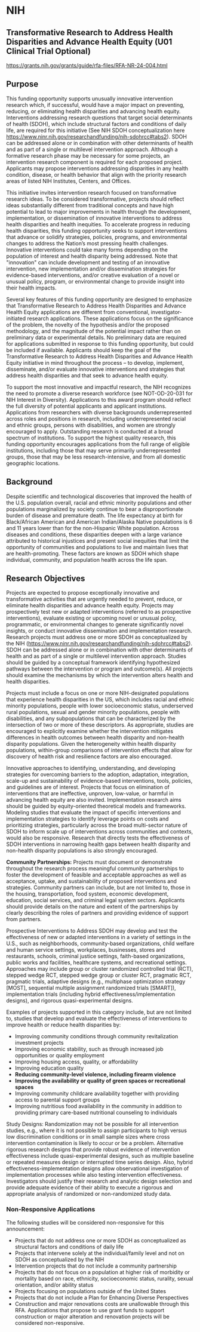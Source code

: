# NIH

## Transformative Research to Address Health Disparities and Advance Health Equity (U01 Clinical Trial Optional)

https://grants.nih.gov/grants/guide/rfa-files/RFA-NR-24-004.html

## Purpose

This funding opportunity supports unusually innovative intervention research which, if successful, would have a major impact on preventing, reducing, or eliminating health disparities and advancing health equity. Interventions addressing research questions that target social determinants of health (SDOH), which include structural factors and conditions of daily life, are required for this initiative (See NIH SDOH conceptualization here https://www.ninr.nih.gov/researchandfunding/nih-sdohrcc#tabs2). SDOH can be addressed alone or in combination with other determinants of health and as part of a single or multilevel intervention approach. Although a formative research phase may be necessary for some projects, an intervention research component is required for each proposed project. Applicants may propose interventions addressing disparities in any health condition, disease, or health behavior that align with the priority research areas of listed NIH Institutes, Centers, and Offices.

This initiative invites intervention research focused on transformative research ideas. To be considered transformative, projects should reflect ideas substantially different from traditional concepts and have high potential to lead to major improvements in health through the development, implementation, or dissemination of innovative interventions to address health disparities and health inequities. To accelerate progress in reducing health disparities, this funding opportunity seeks to support interventions that advance or solidify strategies, policies, programs, and environmental changes to address the Nation’s most pressing health challenges. Innovative interventions could take many forms depending on the population of interest and health disparity being addressed. Note that "innovation" can include development and testing of an innovative intervention, new implementation and/or dissemination strategies for evidence-based interventions, and/or creative evaluation of a novel or unusual policy, program, or environmental change to provide insight into their health impacts.

Several key features of this funding opportunity are designed to emphasize that Transformative Research to Address Health Disparities and Advance Health Equity applications are different from conventional, investigator-initiated research applications. These applications focus on the significance of the problem, the novelty of the hypothesis and/or the proposed methodology, and the magnitude of the potential impact rather than on preliminary data or experimental details. No preliminary data are required for applications submitted in response to this funding opportunity, but could be included if available. Applicants should keep the goal of the Transformative Research to Address Health Disparities and Advance Health Equity initiative in mind throughout the process – to develop, implement, disseminate, and/or evaluate innovative interventions and strategies that address health disparities and that seek to advance health equity.

To support the most innovative and impactful research, the NIH recognizes the need to promote a diverse research workforce (see NOT-OD-20-031 for NIH Interest in Diversity). Applications to this award program should reflect the full diversity of potential applicants and applicant institutions. Applications from researchers with diverse backgrounds underrepresented across roles and positions in research, including underrepresented racial and ethnic groups, persons with disabilities, and women are strongly encouraged to apply. Outstanding research is conducted at a broad spectrum of institutions. To support the highest quality research, this funding opportunity encourages applications from the full range of eligible institutions, including those that may serve primarily underrepresented groups, those that may be less research-intensive, and from all domestic geographic locations.

## Background

Despite scientific and technological discoveries that improved the health of the U.S. population overall, racial and ethnic minority populations and other populations marginalized by society continue to bear a disproportionate burden of disease and premature death. The life expectancy at birth for Black/African American and American Indian/Alaska Native populations is 6 and 11 years lower than for the non-Hispanic White population. Across diseases and conditions, these disparities deepen with a large variance attributed to historical injustices and present social inequities that limit the opportunity of communities and populations to live and maintain lives that are health-promoting. These factors are known as SDOH which shape individual, community, and population health across the life span. 


## Research Objectives

Projects are expected to propose exceptionally innovative and transformative activities that are urgently needed to prevent, reduce, or eliminate health disparities and advance health equity. Projects may prospectively test new or adapted interventions (referred to as prospective interventions), evaluate existing or upcoming novel or unusual policy, programmatic, or environmental changes to generate significantly novel insights, or conduct innovative dissemination and implementation research. Research projects must address one or more SDOH as conceptualized by the NIH (https://www.ninr.nih.gov/researchandfunding/nih-sdohrcc#tabs2). SDOH can be addressed alone or in combination with other determinants of health and as part of a single or multilevel intervention approach. Studies should be guided by a conceptual framework identifying hypothesized pathways between the intervention or program and outcome(s). All projects should examine the mechanisms by which the intervention alters health and health disparities.

Projects must include a focus on one or more NIH-designated populations that experience health disparities in the US, which includes racial and ethnic minority populations, people with lower socioeconomic status, underserved rural populations, sexual and gender minority populations, people with disabilities, and any subpopulations that can be characterized by the intersection of two or more of these descriptors. As appropriate, studies are encouraged to explicitly examine whether the intervention mitigates differences in health outcomes between health disparity and non-health disparity populations. Given the heterogeneity within health disparity populations, within-group comparisons of intervention effects that allow for discovery of health risk and resilience factors are also encouraged.

Innovative approaches to identifying, understanding, and developing strategies for overcoming barriers to the adoption, adaptation, integration, scale-up and sustainability of evidence-based interventions, tools, policies, and guidelines are of interest. Projects that focus on elimination of interventions that are ineffective, unproven, low-value, or harmful in advancing health equity are also invited. Implementation research aims should be guided by equity-oriented theoretical models and frameworks. Modeling studies that evaluate the impact of specific interventions and implementation strategies to identify leverage points on costs and prioritizing strategies, particularly across the broad multi-sector nature of SDOH to inform scale up of interventions across communities and contexts, would also be responsive. Research that directly tests the effectiveness of SDOH interventions in narrowing health gaps between health disparity and non-health disparity populations is also strongly encouraged.

**Community Partnerships:** Projects must document or demonstrate throughout the research process meaningful community partnerships to foster the development of feasible and acceptable approaches as well as acceptance, uptake, and sustainability of proposed interventions and strategies. Community partners can include, but are not limited to, those in the housing, transportation, food system, economic development, education, social services, and criminal legal system sectors. Applicants should provide details on the nature and extent of the partnerships by clearly describing the roles of partners and providing evidence of support from partners.

Prospective Interventions to Address SDOH may develop and test the effectiveness of new or adapted interventions in a variety of settings in the U.S., such as neighborhoods, community-based organizations, child welfare and human service settings, workplaces, businesses, stores and restaurants, schools, criminal justice settings, faith-based organizations, public works and facilities, healthcare systems, and recreational settings. Approaches may include group or cluster randomized controlled trial (RCT), stepped wedge RCT, stepped wedge group or cluster RCT, pragmatic RCT, pragmatic trials, adaptive designs (e.g., multiphase optimization strategy [MOST], sequential multiple assignment randomized trials [SMART]), implementation trials (including hybrid effectiveness/implementation designs), and rigorous quasi-experimental designs.

Examples of projects supported in this category include, but are not limited to, studies that develop and evaluate the effectiveness of interventions to improve health or reduce health disparities by:

* Improving community conditions through community revitalization investment projects
* Improving economic stability, such as through increased job opportunities or quality employment
* Improving housing access, quality, or affordability
* Improving education quality
* **Reducing community-level violence, including firearm violence**
* **Improving the availability or quality of green spaces or recreational spaces**
* Improving community childcare availability together with providing access to parental support groups
* Improving nutritious food availability in the community in addition to providing primary care-based nutritional counseling to individuals


Study Designs: Randomization may not be possible for all intervention studies, e.g., where it is not possible to assign participants to high versus low discrimination conditions or in small sample sizes where cross intervention contamination is likely to occur or be a problem. Alternative rigorous research designs that provide robust evidence of intervention effectiveness include quasi-experimental designs, such as multiple baseline or repeated measures design or interrupted time series design. Also, hybrid effectiveness-implementation designs allow observational investigation of implementation processes while also testing intervention effectiveness. Investigators should justify their research and analytic design selection and provide adequate evidence of their ability to execute a rigorous and appropriate analysis of randomized or non-randomized study data.

### Non-Responsive Applications
The following studies will be considered non-responsive for this announcement:

* Projects that do not address one or more SDOH as conceptualized as structural factors and conditions of daily life
* Projects that intervene solely at the individual/family level and not on SDOH as conceptualized by the NIH
* Intervention projects that do not include a community partnership
* Projects that do not focus on a population at higher risk of morbidity or mortality based on race, ethnicity, socioeconomic status, rurality, sexual orientation, and/or ability status
* Projects focusing on populations outside of the United States
* Projects that do not include a Plan for Enhancing Diverse Perspectives
* Construction and major renovations costs are unallowable through this RFA. Applications that propose to use grant funds to support construction or major alteration and renovation projects will be considered non-responsive.
